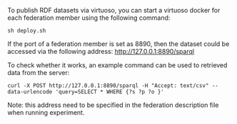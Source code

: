 To publish RDF datasets via virtuoso, you can start a virtuoso docker for each federation member using the following command:

`sh deploy.sh`

If the port of a federation member is set as 8890, then the dataset could be accessed via the following address:
http://127.0.0.1:8890/sparql

To check whether it works, an example command can be used to retrieved data from the server:
```
curl -X POST http://127.0.0.1:8890/sparql -H "Accept: text/csv" --data-urlencode 'query=SELECT * WHERE {?s ?p ?o }'
```

Note: this address need to be specified in the federation description file when running experiment.
